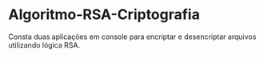# Algoritmo-RSA-Criptografia
Consta duas aplicações em console para encriptar e desencriptar arquivos utilizando lógica RSA.
